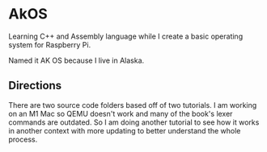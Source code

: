 # AkOS

Learning C++ and Assembly language while I create a basic operating system for Raspberry Pi. 

Named it AK OS because I live in Alaska.

## Directions

There are two source code folders based off of two tutorials. I am working on an 
M1 Mac so QEMU doesn't work and many of the book's lexer commands are outdated. 
So I am doing another tutorial to see how it works in another context with more 
updating to better understand the whole process.